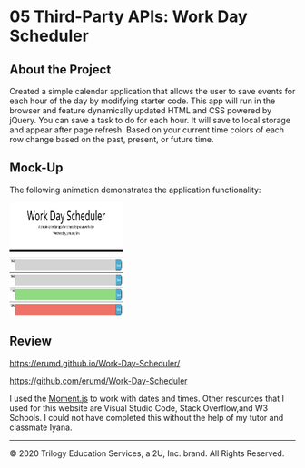 # 05 Third-Party APIs: Work Day Scheduler

## About the Project

Created a simple calendar application that allows the user to save events for each hour of the day by modifying starter code. This app will run in the browser and feature dynamically updated HTML and CSS powered by jQuery.  You can save a task to do for each hour. It will save to local storage and appear after page refresh. Based on your current time colors of each row change based on the past, present, or future time.

## Mock-Up

The following animation demonstrates the application functionality:

<img src= "/Assets/Work-Day.jpg" alt= "webpage view" width= "200" height="200">



## Review

https://erumd.github.io/Work-Day-Scheduler/

https://github.com/erumd/Work-Day-Scheduler

I used the  [Moment.js](https://momentjs.com/) to work with dates and times. Other resources that I used for this website are Visual Studio Code, Stack Overflow,and  W3 Schools. I could not have completed this without the help of my tutor and classmate Iyana. 

- - -
© 2020 Trilogy Education Services, a 2U, Inc. brand. All Rights Reserved.
